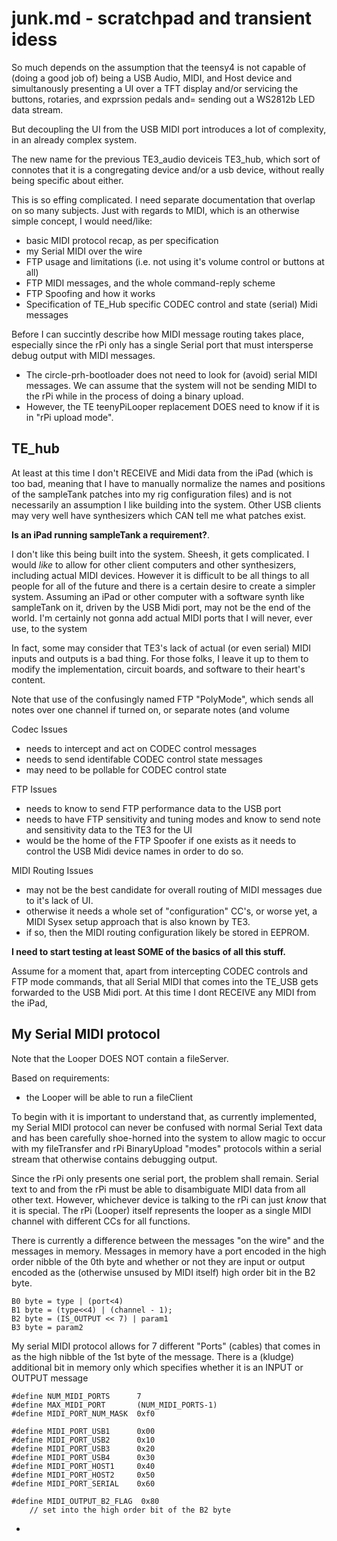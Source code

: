 # junk.md - scratchpad and transient idess

So much depends on the assumption that the teensy4 is not capable
of (doing a good job of) being a USB Audio, MIDI, and
Host device and simultanously presenting a UI over a TFT display
and/or servicing the buttons, rotaries, and exprssion pedals and=
sending out a WS2812b LED data stream.

But decoupling the UI from the USB MIDI port introduces a lot
of complexity, in an already complex system.

The new name for the previous  TE3_audio deviceis TE3_hub,
which sort of connotes that it is a congregating device and/or
a usb device, without really being specific about either.

This is so effing complicated.  I need separate documentation
that overlap on so many subjects.  Just with regards to MIDI,
which is an otherwise simple concept, I would need/like:

- basic MIDI protocol recap, as per specification
- my Serial MIDI over the wire
- FTP usage and limitations (i.e. not using it's volume control or buttons at all)
- FTP MIDI messages, and the whole command-reply scheme
- FTP Spoofing and how it works
- Specification of TE_Hub specific CODEC control and state
  (serial) Midi messages

Before I can succintly describe how MIDI message routing takes
place, especially since the rPi only has a single Serial port that
must intersperse debug output with MIDI messages.

- The circle-prh-bootloader does not need to look for
  (avoid) serial MIDI messages.  We can assume that the
  system will not be sending MIDI to the rPi while in
  the process of doing a binary upload.
- However, the TE teenyPiLooper replacement DOES need
  to know if it is in "rPi upload mode".







## TE_hub

At least at this time I don't RECEIVE and Midi data from
the iPad (which is too bad, meaning that I have to manually
normalize the names and positions of the sampleTank patches
into my rig configuration files) and is not necessarily an
assumption I like building into the system.  Other USB
clients may very well have synthesizers which CAN tell me
what patches exist.

**Is an iPad running sampleTank a requirement?**.

I don't like this being built into the system. Sheesh,
it gets complicated.  I would *like* to allow for other
client computers and other synthesizers, including actual
MIDI devices.  However it is difficult to be all things
to all people for all of the future and there is a
certain desire to create a simpler system.  Assuming
an iPad or other computer with a software synth like
sampleTank on it, driven by the USB Midi port, may not
be the end of the world.  I'm certainly not gonna add
actual MIDI ports that I will never, ever use, to the
system

In fact, some may consider that TE3's lack of actual
(or even serial) MIDI inputs and outputs is a bad thing.
For those folks, I leave it up to them to modify the
implementation, circuit boards, and software to their
heart's content.

Note that use of the confusingly named FTP "PolyMode",
which sends all notes over one channel if turned on,
or separate notes (and volume



Codec Issues

- needs to intercept and act on CODEC control messages
- needs to send identifable CODEC control state messages
- may need to be pollable for CODEC control state

FTP Issues

- needs to know to send FTP performance data to the USB port
- needs to have FTP sensitivity and tuning modes and know
  to send note and sensitivity data to the TE3 for the UI
- would be the home of the FTP Spoofer if one exists as
  it needs to control the USB Midi device names in order
  to do so.

MIDI Routing Issues

- may not be the best candidate for overall routing of
  MIDI messages due to it's lack of UI.
- otherwise it needs a whole set of "configuration"
  CC's, or worse yet, a MIDI Sysex setup approach that
  is also known by TE3.
- if so, then the MIDI routing configuration likely
  be stored in EEPROM.

**I need to start testing at least SOME of the basics
of all this stuff.**





Assume for a moment that, apart from intercepting CODEC controls
and FTP mode commands, that all Serial MIDI that comes into the TE_USB
gets forwarded to the USB Midi port.  At this time I dont RECEIVE
any MIDI from the iPad,


## My Serial MIDI protocol

Note that the Looper DOES NOT contain a fileServer.



Based on requirements:

- the Looper will be able to run a fileClient



To begin with it is important to understand that, as
currently implemented, my Serial MIDI protocol can
never be confused with normal Serial Text data and
has been carefully shoe-horned into the system to
allow magic to occur with my fileTransfer and rPi
BinaryUpload "modes" protocols within a serial stream
that otherwise contains debugging output.

Since the rPi only presents one serial port, the
problem shall remain.  Serial text to and from
the rPi must be able to disambiguate MIDI data
from all other text.   However, whichever device
is talking to the rPi can just *know* that it is
special.  The rPi (Looper) itself represents the
looper as a single MIDI channel with different
CCs for all functions.






There is currently a difference between the messages "on the wire" and
the messages in memory.  Messages in memory have a port encoded in the
high order nibble of the 0th byte and whether or not they are input
or output encoded as the (otherwise unsused by MIDI itself) high
order bit in the B2 byte.

	B0 byte = type | (port<4)
	B1 byte = (type<<4) | (channel - 1);
	B2 byte = (IS_OUTPUT << 7) | param1
	B3 byte = param2



My serial MIDI protocol allows for 7 different "Ports" (cables)
that comes in as the high nibble of the 1st byte of the message.
There is a (kludge) additional bit in memory only which specifies
whether it is an INPUT or OUTPUT message


	#define NUM_MIDI_PORTS      7
	#define MAX_MIDI_PORT		(NUM_MIDI_PORTS-1)
	#define MIDI_PORT_NUM_MASK  0xf0

	#define MIDI_PORT_USB1      0x00
	#define MIDI_PORT_USB2      0x10
	#define MIDI_PORT_USB3      0x20
	#define MIDI_PORT_USB4      0x30
	#define MIDI_PORT_HOST1     0x40
	#define MIDI_PORT_HOST2     0x50
	#define MIDI_PORT_SERIAL    0x60

	#define MIDI_OUTPUT_B2_FLAG  0x80
		// set into the high order bit of the B2 byte










+





